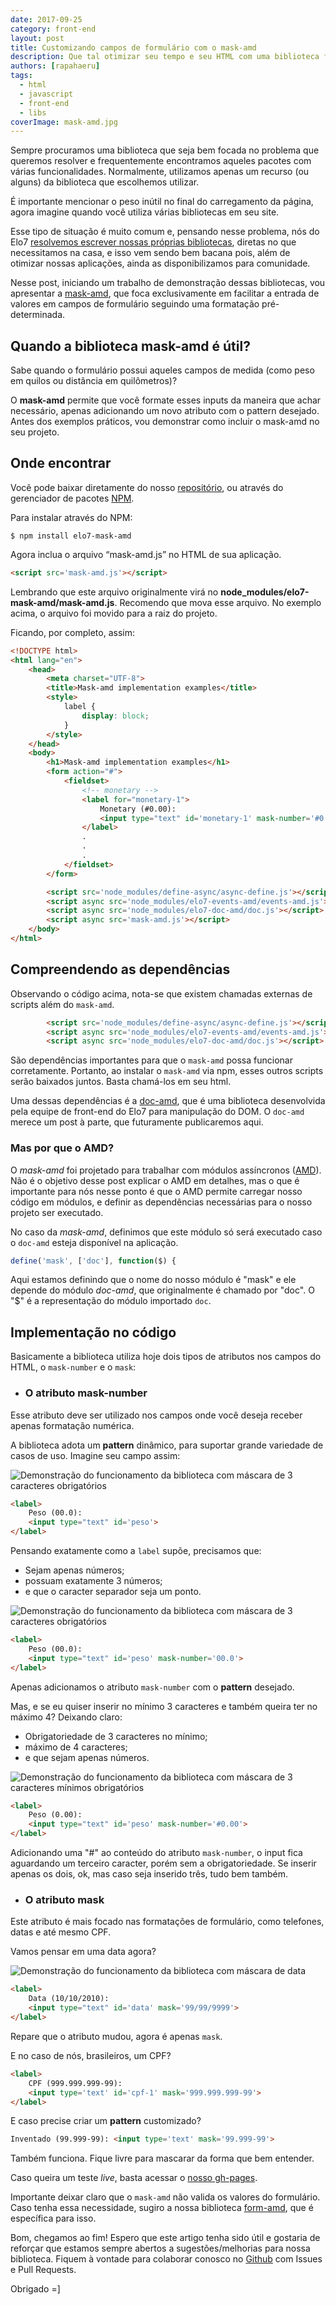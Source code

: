 ```yaml
---
date: 2017-09-25
category: front-end
layout: post
title: Customizando campos de formulário com o mask-amd
description: Que tal otimizar seu tempo e seu HTML com uma biblioteca focada diretamente no que é preciso? Direto ao ponto, a mask-amd tem um único objetivo: formatar os campos do seu formulário.
authors: [rapahaeru]
tags:
  - html
  - javascript
  - front-end
  - libs
coverImage: mask-amd.jpg
---
```


Sempre procuramos uma biblioteca que seja bem focada no problema que queremos resolver e frequentemente encontramos aqueles pacotes com várias funcionalidades. Normalmente, utilizamos apenas um recurso (ou alguns) da biblioteca que escolhemos utilizar.

É importante mencionar o peso inútil no final do carregamento da página, agora imagine quando você utiliza várias bibliotecas em seu site.

Esse tipo de situação é muito comum e, pensando nesse problema, nós do Elo7 [resolvemos escrever nossas próprias bibliotecas](/frameworks-js/), diretas no que necessitamos na casa, e isso vem sendo bem bacana pois, além de otimizar nossas aplicações, ainda as disponibilizamos para comunidade.

Nesse post, iniciando um trabalho de demonstração dessas bibliotecas, vou apresentar a [mask-amd](https://github.com/elo7/mask-amd), que foca exclusivamente em facilitar a entrada de valores em campos de formulário seguindo uma formatação pré-determinada.

## Quando a biblioteca mask-amd é útil?

Sabe quando o formulário possui aqueles campos de medida (como peso em quilos ou distância em quilômetros)?

O **mask-amd** permite que você formate esses inputs da maneira que achar necessário, apenas adicionando um novo atributo com o pattern desejado. Antes dos exemplos práticos, vou demonstrar como incluir o mask-amd no seu projeto.

## Onde encontrar
Você pode baixar diretamente do nosso [repositório](https://github.com/elo7/mask-amd), ou através do gerenciador de pacotes [NPM](https://www.npmjs.com/package/elo7-mask-amd).

Para instalar através do NPM:

```
$ npm install elo7-mask-amd
```

Agora inclua o arquivo “mask-amd.js” no HTML de sua aplicação.

```html
<script src='mask-amd.js'></script>
```

Lembrando que este arquivo originalmente virá no **node_modules/elo7-mask-amd/mask-amd.js**. Recomendo que mova esse arquivo. No exemplo acima, o arquivo foi movido para a raiz do projeto.

Ficando, por completo, assim:

```html
<!DOCTYPE html>
<html lang="en">
	<head>
		<meta charset="UTF-8">
		<title>Mask-amd implementation examples</title>
		<style>
			label {
				display: block;
			}
		</style>
	</head>
	<body>
		<h1>Mask-amd implementation examples</h1>
		<form action="#">
			<fieldset>
				<!-- monetary -->
				<label for="monetary-1">
					Monetary (#0.00):
					<input type="text" id='monetary-1' mask-number='#0.00' placeholder='0.00'>
				</label>
				.
				.
				.
			</fieldset>
		</form>

		<script src='node_modules/define-async/async-define.js'></script>
		<script async src='node_modules/elo7-events-amd/events-amd.js'></script>
		<script async src='node_modules/elo7-doc-amd/doc.js'></script>
		<script async src='mask-amd.js'></script>
	</body>
</html>
```

## Compreendendo as dependências

Observando o código acima, nota-se que existem chamadas externas de scripts além do `mask-amd`.

```html
		<script src='node_modules/define-async/async-define.js'></script>
		<script async src='node_modules/elo7-events-amd/events-amd.js'></script>
		<script async src='node_modules/elo7-doc-amd/doc.js'></script>
```

São dependências importantes para que o `mask-amd` possa funcionar corretamente.
Portanto, ao instalar o `mask-amd` via npm, esses outros scripts serão baixados juntos. Basta chamá-los em seu html.

Uma dessas dependências é a [doc-amd](https://github.com/elo7/doc-amd/), que é uma biblioteca desenvolvida pela equipe de front-end do Elo7 para manipulação do DOM. O `doc-amd` merece um post à parte, que futuramente publicaremos aqui.

### Mas por que o AMD?

O *mask-amd* foi projetado para trabalhar com módulos assíncronos ([AMD](https://en.wikipedia.org/wiki/Asynchronous_module_definition)). Não é o objetivo desse post explicar o AMD em detalhes, mas o que é importante para nós nesse ponto é que o AMD permite carregar nosso código em módulos, e definir as dependências necessárias para o nosso projeto ser executado.

No caso da *mask-amd*, definimos que este módulo só será executado caso o `doc-amd` esteja disponível na aplicação.

```javaScript
define('mask', ['doc'], function($) {
```
Aqui estamos definindo que o nome do nosso módulo é "mask" e ele depende do módulo *doc-amd*, que originalmente é chamado por "doc".
O "$" é a representação do módulo importado `doc`.

## Implementação no código

Basicamente a biblioteca utiliza hoje dois tipos de atributos nos campos do HTML, o `mask-number` e o `mask`:

* ### O atributo mask-number

Esse atributo deve ser utilizado nos campos onde você deseja receber apenas formatação numérica.

A biblioteca adota um **pattern** dinâmico, para suportar grande variedade de casos de uso.
Imagine seu campo assim:

![Demonstração do funcionamento da biblioteca com máscara de 3 caracteres obrigatórios](../images/elo7-mask-amd-weight-01.gif)

```html
<label>
	Peso (00.0):
	<input type="text" id='peso'>
</label>
```
Pensando exatamente como a `label` supõe, precisamos que:
* Sejam apenas números;
* possuam exatamente 3 números;
* e que o caracter separador seja um ponto.

![Demonstração do funcionamento da biblioteca com máscara de 3 caracteres obrigatórios](../images/elo7-mask-amd-weight-01.gif)

```html
<label>
	Peso (00.0):
	<input type="text" id='peso' mask-number='00.0'>
</label>
```
Apenas adicionamos o atributo `mask-number` com o **pattern** desejado.

Mas, e se eu quiser inserir no mínimo 3 caracteres e também queira ter no máximo 4?
Deixando claro:

* Obrigatoriedade de 3 caracteres no mínimo;
* máximo de 4 caracteres;
* e que sejam apenas números.

![Demonstração do funcionamento da biblioteca com máscara de 3 caracteres mínimos obrigatórios](../images/elo7-mask-amd-weight-02.gif)

```html
<label>
	Peso (0.00):
	<input type="text" id='peso' mask-number='#0.00'>
</label>
```
Adicionando uma "#" ao conteúdo do atributo `mask-number`, o input fica aguardando um terceiro caracter, porém sem a obrigatoriedade. Se inserir apenas os dois, ok, mas caso seja inserido três, tudo bem também.

* ### O atributo mask

Este atributo é mais focado nas formatações de formulário, como telefones, datas e até mesmo CPF.

Vamos pensar em uma data agora?

![Demonstração do funcionamento da biblioteca com máscara de data](../images/elo7-mask-amd-date.gif)

```html
<label>
	Data (10/10/2010):
	<input type="text" id='data' mask='99/99/9999'>
</label>
```
Repare que o atributo mudou, agora é apenas `mask`.

E no caso de nós, brasileiros, um CPF?
```html
<label>
	CPF (999.999.999-99):
	<input type='text' id='cpf-1' mask='999.999.999-99'>
</label>
```

E caso precise criar um **pattern** customizado?

```html
Inventado (99.999-99): <input type='text' mask='99.999-99'>
```
Também funciona. Fique livre para mascarar da forma que bem entender.

Caso queira um teste *live*, basta acessar o [nosso gh-pages](https://elo7.github.io/mask-amd/).

Importante deixar claro que o `mask-amd` não valida os valores do formulário. Caso tenha essa necessidade, sugiro a nossa biblioteca [form-amd](https://github.com/elo7/form-amd), que é específica para isso.

Bom, chegamos ao fim! Espero que este artigo tenha sido útil e gostaria de reforçar que estamos sempre abertos a sugestões/melhorias para nossa biblioteca.
Fiquem à vontade para colaborar conosco no [Github](https://github.com/elo7/mask-amd) com Issues e Pull Requests.

Obrigado =]
